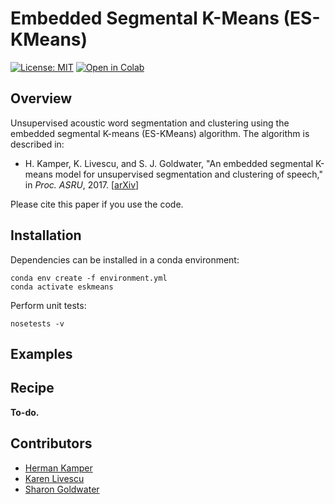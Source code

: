 Embedded Segmental K-Means (ES-KMeans)
======================================

[![License: MIT](https://img.shields.io/badge/License-MIT-blue.svg)](https://github.com/kamperh/eskmeans/blob/master/license.md)
[![Open in Colab](https://colab.research.google.com/assets/colab-badge.svg)](https://colab.research.google.com/github/googlecolab/colabtools/blob/master/notebooks/colab-github-demo.ipynb)


Overview
--------
Unsupervised acoustic word segmentation and clustering using the embedded
segmental K-means (ES-KMeans) algorithm. The algorithm is described in:

- H. Kamper, K. Livescu, and S. J. Goldwater, "An embedded segmental K-means
  model for unsupervised segmentation and clustering of speech," in *Proc.
  ASRU*, 2017. [[arXiv](https://arxiv.org/abs/1703.08135)]

Please cite this paper if you use the code.


Installation
------------
Dependencies can be installed in a conda environment:

    conda env create -f environment.yml
    conda activate eskmeans

Perform unit tests:

    nosetests -v


Examples
--------


Recipe
------
**To-do.**


Contributors
------------
- [Herman Kamper](http://www.kamperh.com/)
- [Karen Livescu](http://ttic.uchicago.edu/~klivescu/)
- [Sharon Goldwater](http://homepages.inf.ed.ac.uk/sgwater/)
